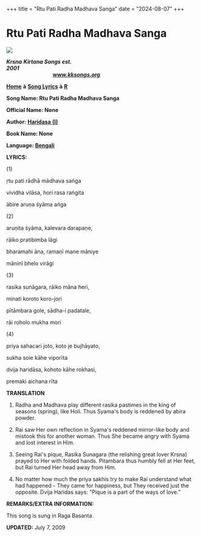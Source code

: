 +++
title = "Rtu Pati Radha Madhava Sanga"
date = "2024-08-07"
+++

# Rtu Pati Radha Madhava Sanga
**[![](http://kksongs.org/image_files/image002.jpg)](http://kksongs.org/)**

**_Krsna_** **_Kirtana Songs est. 2001_**                                                                                                                                                      **_www.kksongs.org_**

**[Home](http://kksongs.org/)** **à** **[Song Lyrics](http://kksongs.org/lyrics.html)** **à** **[R](http://kksongs.org/songs/song_r.html)**

**Song Name: Rtu Pati Radha Madhava Sanga**

**Official Name: None**

**Author:** [**Haridasa** **(I)**](http://kksongs.org/authors/list/haridasa.html)

**Book Name: None**

**Language: [Bengali](http://kksongs.org/language/list/bengali.html)**

**LYRICS:**

(1)

ṛtu pati rādhā mādhava sańga

vividha vilāsa, hori rasa rańgita

ābire aruṇa śyāma ańga

(2)

aruṇita śyāma, kalevara darapaṇe,

rāiko pratibimba lāgi

bharamahi āna, ramaṇī mane māniye

māninī bhelo virāgi

(3)

rasika sunāgara, rāiko māna heri,

minati koroto koro-joṛi

pītāmbara gole, sādha-i padatale,

rāi roholo mukha mori

(4)

priya sahacari joto, koto je bujhāyato,

sukha soie kāhe viporīta

dvija haridāsa, kohoto kāhe rokhasi,

premaki aichana rīta

**TRANSLATION**

1) Radha and Madhava play different rasika pastimes in the king of seasons (spring), like Holi. Thus Syama's body is reddened by abira powder.

2) Rai saw Her own reflection in Syama's reddened mirror-like body and mistook this for another woman. Thus She became angry with Syama and lost interest in Him.

3) Seeing Rai's pique, Rasika Sunagara (the relishing great lover Krsna) prayed to Her with folded hands. Pitambara thus humbly fell at Her feet, but Rai turned Her head away from Him.

4) No matter how much the priya sakhis try to make Rai understand what had happened - They came for happiness, but They received just the opposite. Dvija Haridas says: "Pique is a part of the ways of love.”

**REMARKS/EXTRA INFORMATION:**

This song is sung in Raga Basanta.

**UPDATED:** July 7, 2009